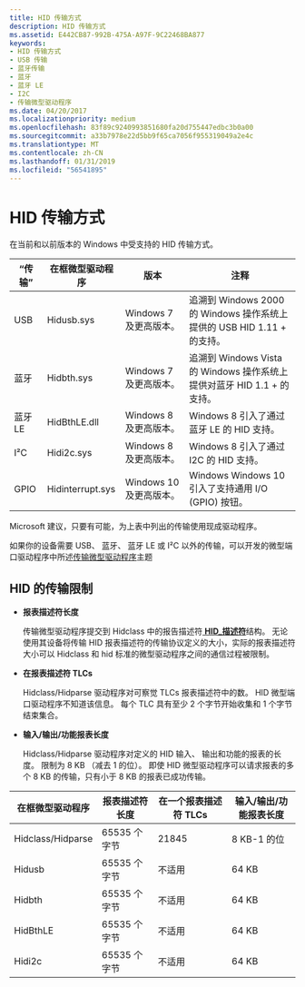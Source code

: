 ```yaml
---
title: HID 传输方式
description: HID 传输方式
ms.assetid: E442CB87-992B-475A-A97F-9C22468BA877
keywords:
- HID 传输方式
- USB 传输
- 蓝牙传输
- 蓝牙
- 蓝牙 LE
- I2C
- 传输微型驱动程序
ms.date: 04/20/2017
ms.localizationpriority: medium
ms.openlocfilehash: 83f89c9240993851680fa20d755447edbc3b0a00
ms.sourcegitcommit: a33b7978e22d5bb9f65ca7056f955319049a2e4c
ms.translationtype: MT
ms.contentlocale: zh-CN
ms.lasthandoff: 01/31/2019
ms.locfileid: "56541895"
---
```

# <a name="hid-transports"></a>HID 传输方式


在当前和以前版本的 Windows 中受支持的 HID 传输方式。

| “传输”    | 在框微型驱动程序 | 版本               |  注释 |
| ------------ | ----------------- | --------------------- | ---------- | 
| USB          | Hidusb.sys        | Windows 7 及更高版本。  | 追溯到 Windows 2000 的 Windows 操作系统上提供的 USB HID 1.11 + 的支持。       |
| 蓝牙    | Hidbth.sys        | Windows 7 及更高版本。  | 追溯到 Windows Vista 的 Windows 操作系统上提供对蓝牙 HID 1.1 + 的支持。 |
| 蓝牙 LE | HidBthLE.dll      | Windows 8 及更高版本。  | Windows 8 引入了通过蓝牙 LE 的 HID 支持。                                               |
| I²C          | Hidi2c.sys        | Windows 8 及更高版本。  | Windows 8 引入了通过 I2C 的 HID 支持。                                                        |
| GPIO         | Hidinterrupt.sys  | Windows 10 及更高版本。 | Windows Windows 10 引入了支持通用 I/O (GPIO) 按钮。                         |

 

Microsoft 建议，只要有可能，为上表中列出的传输使用现成驱动程序。

如果你的设备需要 USB、 蓝牙、 蓝牙 LE 或 I²C 以外的传输，可以开发的微型端口驱动程序中所述[传输微型驱动程序](transport-minidrivers.md)主题

## <a name="hid-transport-limits"></a>HID 的传输限制


-   **报表描述符长度**

    传输微型驱动程序提交到 Hidclass 中的报告描述符[ **HID\_描述符**](https://msdn.microsoft.com/library/windows/hardware/ff539885)结构。 无论使用其设备将传输 HID 报表描述符的传输协议定义的大小，实际的报表描述符大小可以 Hidclass 和 hid 标准的微型驱动程序之间的通信过程被限制。

-   **在报表描述符 TLCs**

    Hidclass/Hidparse 驱动程序对可察觉 TLCs 报表描述符中的数。 HID 微型端口驱动程序不知道该信息。 每个 TLC 具有至少 2 个字节开始收集和 1 个字节结束集合。

-   **输入/输出/功能报表长度**

    Hidclass/Hidparse 驱动程序对定义的 HID 输入、 输出和功能的报表的长度。 限制为 8 KB （减去 1 的位）。 即使 HID 微型驱动程序可以请求报表的多个 8 KB 的传输，只有小于 8 KB 的报表已成功传输。

| 在框微型驱动程序 | 报表描述符长度 | 在一个报表描述符 TLCs | 输入/输出/功能报表长度 |
| ----------------- | ------------------------ | ----------------------------- | ---------------------------------- |
| Hidclass/Hidparse | 65535 个字节              | 21845                         | 8 KB-1 的位                       |
| Hidusb            | 65535 个字节              | 不适用                           | 64 KB                              |
| Hidbth            | 65535 个字节              | 不适用                           | 64 KB                              |
| HidBthLE          | 65535 个字节              | 不适用                           | 64 KB                              |
| Hidi2c            | 65535 个字节              | 不适用                           | 64 KB                              |

 

 

 




